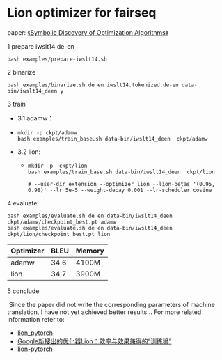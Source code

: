 # Lion optimizer for fairseq

paper: [《Symbolic Discovery of Optimization Algorithms》](https://arxiv.org/abs/2302.06675)



1 prepare iwslt14 de-en

```shell
bash examples/prepare-iwslt14.sh
```

2 binarize

```shell
bash examples/binarize.sh de en iwslt14.tokenized.de-en data-bin/iwslt14_deen y
```

3 train

-  3.1 adamw：

  - ```shell
    mkdir -p ckpt/adamw
    bash examples/train_base.sh data-bin/iwslt14_deen  ckpt/adamw
    ```

- 3.2 lion:

  - ```shell
    mkdir -p  ckpt/lion
    bash examples/train_base.sh data-bin/iwslt14_deen  ckpt/lion
    
    # --user-dir extension --optimizer lion --lion-betas '(0.95, 0.98)' --lr 5e-5 --weight-decay 0.001 --lr-scheduler cosine
    ```

4 evaluate

```shell
bash examples/evaluate.sh de en data-bin/iwslt14_deen ckpt/adamw/checkpoint_best.pt adamw
bash examples/evaluate.sh de en data-bin/iwslt14_deen ckpt/lion/checkpoint_best.pt lion
```

| Optimizer | BLEU | Memory |
| --------- | ---- | ------ |
| adamw     | 34.6 | 4100M  |
| lion      | 34.7 | 3900M  |

5 conclude

​		Since the paper did not write the corresponding parameters of machine translation, I have not yet achieved better results... For more related information refer to:

- [lion_pytorch](https://github.com/google/automl/blob/master/lion/lion_pytorch.py)
- [Google新搜出的优化器Lion：效率与效果兼得的“训练狮”](https://kexue.fm/archives/9473)
- [lion-pytorch](https://github.com/lucidrains/lion-pytorch)

